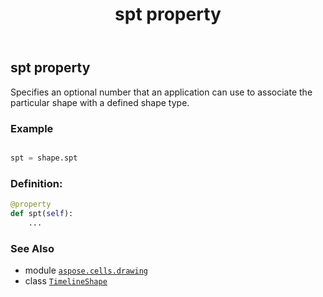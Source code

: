 ﻿---
title: spt property
second_title: Aspose.Cells for Python via .NET API References
description: 
type: docs
weight: 930
url: /aspose.cells.drawing/timelineshape/spt/
is_root: false
---

## spt property


Specifies an optional number that an application can use to associate the particular shape with a defined shape type.

### Example 


```python

spt = shape.spt

```
### Definition:
```python
@property
def spt(self):
    ...
```

### See Also
* module [`aspose.cells.drawing`](../../)
* class [`TimelineShape`](/cells/python-net/aspose.cells.drawing/timelineshape)
